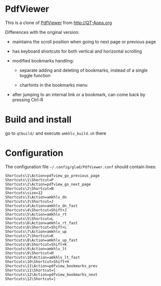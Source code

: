 PdfViewer
=========

This is a clone of [PdfViewer](http://qt-apps.org/content/show.php?content=149637) from http://QT-Apps.org

Differences with the original version:

* maintains the scroll position when going to next page or previous page

* has keyboard shortcuts for both vertical and horizontal scrolling

* modified bookmarks handling:

    - separate adding and deleting of bookmarks, instead of a single toggle function

    - charhints in the bookmarks menu

* after jumping to an internal link or a bookmark, can come back by pressing Ctrl-R


Build and install
=================

go to `qtbuild/` and execute  `amkhlv_build.sh` there


Configuration
=============

The configuration file `~/.config/glad/PdfViewer.conf` should contain lines:

    Shortcuts\1\Action=pdfview_go_previous_page
    Shortcuts\1\Shortcut=P
    Shortcuts\2\Action=pdfview_go_next_page
    Shortcuts\2\Shortcut=N
    Shortcuts\size=12
    Shortcuts\3\Action=amkhlv_dn
    Shortcuts\3\Shortcut=J
    Shortcuts\4\Action=amkhlv_dn_fast
    Shortcuts\4\Shortcut=Shift+J
    Shortcuts\5\Action=amkhlv_rt
    Shortcuts\5\Shortcut=L
    Shortcuts\6\Action=amkhlv_rt_fast
    Shortcuts\6\Shortcut=Shift+L
    Shortcuts\7\Action=amkhlv_up
    Shortcuts\7\Shortcut=K
    Shortcuts\8\Action=amkhlv_up_fast
    Shortcuts\8\Shortcut=Shift+K
    Shortcuts\9\Action=amkhlv_lt
    Shortcuts\9\Shortcut=H
    Shortcuts\10\Action=amkhlv_lt_fast
    Shortcuts\10\Shortcut=Shift+H
    Shortcuts\11\Action=pdfview_bookmarks_prev
    Shortcuts\11\Shortcut=[
    Shortcuts\12\Action=pdfview_bookmarks_next
    Shortcuts\12\Shortcut=]
